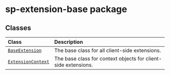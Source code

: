 # sp-extension-base package



## Classes

| Class	   |  Description |
|:-------------|:---------------|
| [`BaseExtension`](./sp-extension-base/class/baseextension.md)     | The base class for all client-side extensions. |
| [`ExtensionContext`](./sp-extension-base/class/extensioncontext.md)     | The base class for context objects for client-side extensions. |







